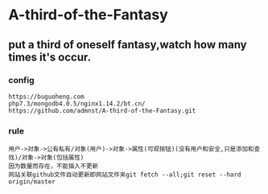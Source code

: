 # A-third-of-the-Fantasy

## put a third of oneself fantasy,watch how many times it's occur.
### config
    https://buguoheng.com
    php7.3/mongodb4.0.5/nginx1.14.2/bt.cn/
    https://github.com/admnst/A-third-of-the-Fantasy.git
### rule
    用户->对象->公有私有/对象(用户)->对象->属性(可观按钮)(没有用户和安全,只是添加和查找)/对象->对象(包括属性)
    因为数量而存在，不能插入不更新
    网站关联github文件自动更新即网站文件夹git fetch --all;git reset --hard origin/master
